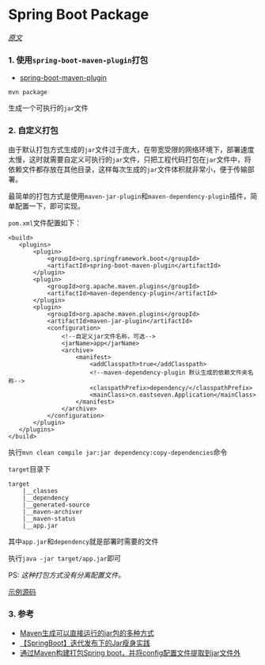 # Spring Boot Package

*[原文]()*

### 1. 使用```spring-boot-maven-plugin```打包

- [spring-boot-maven-plugin](http://docs.spring.io/spring-boot/docs/current/maven-plugin/)

```mvn package```

生成一个可执行的```jar```文件

### 2. 自定义打包

由于默认打包方式生成的```jar```文件过于庞大，在带宽受限的网络环境下，部署速度太慢，这时就需要自定义可执行的```jar```文件，只把工程代码打包在```jar```文件中，将依赖文件都存放在其他目录，这样每次生成的```jar```文件体积就非常小，便于传输部署。

最简单的打包方式是使用```maven-jar-plugin```和```maven-dependency-plugin```插件，简单配置一下，即可实现。

```pom.xml```文件配置如下：

```maven
<build>
   <plugins>
       <plugin>
           <groupId>org.springframework.boot</groupId>
           <artifactId>spring-boot-maven-plugin</artifactId>
       </plugin>
       <plugin>
           <groupId>org.apache.maven.plugins</groupId>
           <artifactId>maven-dependency-plugin</artifactId>
       </plugin>
       <plugin>
           <groupId>org.apache.maven.plugins</groupId>
           <artifactId>maven-jar-plugin</artifactId>
           <configuration>
               <!--自定义jar文件名称，可选-->
               <jarName>app</jarName>
               <archive>
                   <manifest>
                       <addClasspath>true</addClasspath>
                       <!--maven-dependency-plugin 默认生成的依赖文件夹名称-->
                       <classpathPrefix>dependency/</classpathPrefix>
                       <mainClass>cn.eastseven.Application</mainClass>
                   </manifest>
               </archive>
           </configuration>
       </plugin>
   </plugins>
</build>
```

执行```mvn clean compile jar:jar dependency:copy-dependencies```命令

```target```目录下

```
target
    |__classes
    |__dependency
    |__generated-source
    |__maven-archiver
    |__maven-status
    |__app.jar
```

其中```app.jar```和```dependency```就是部署时需要的文件

执行```java -jar target/app.jar```即可

PS: *这种打包方式没有分离配置文件。*

[示例源码]()

### 3. 参考
- [Maven生成可以直接运行的jar包的多种方式](http://blog.csdn.net/xiao__gui/article/details/47341385)
- [【SpringBoot】迭代发布下的Jar瘦身实践](http://blog.csdn.net/ssrc0604hx/article/details/54175027)
- [通过Maven构建打包Spring boot，并将config配置文件提取到jar文件外](http://liyunpeng.iteye.com/blog/2321463)

